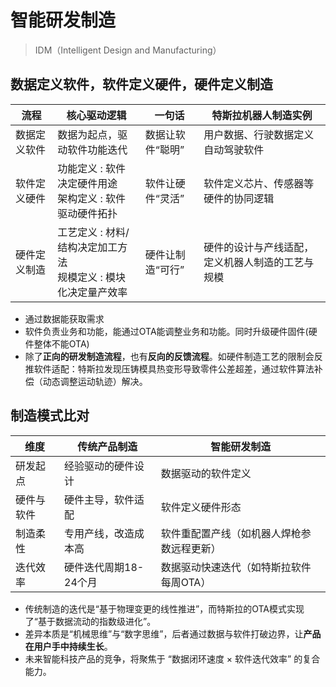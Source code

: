 # 智能研发制造
> IDM（Intelligent Design and Manufacturing）

## 数据定义软件，软件定义硬件，硬件定义制造
| 流程 | 核心驱动逻辑 | 一句话 | 特斯拉机器人制造实例 |
| - | - | - | - |
| 数据定义软件 | 数据为起点，驱动软件功能迭代 | 数据让软件“聪明” | 用户数据、行驶数据定义自动驾驶软件 |
| 软件定义硬件 |  功能定义 : 软件决定硬件用途 <br/> 架构定义 : 软件驱动硬件拓扑 | 软件让硬件“灵活” | 软件定义芯片、传感器等硬件的协同逻辑 |
| 硬件定义制造 | 工艺定义 : 材料/结构决定加工方法 <br/> 规模定义 : 模块化决定量产效率 | 硬件让制造“可行” | 硬件的设计与产线适配，定义机器人制造的工艺与规模 |

* 通过数据能获取需求
* 软件负责业务和功能，能通过OTA能调整业务和功能。同时升级硬件固件(硬件整体不能OTA)
* 除了**正向的研发制造流程**，也有**反向的反馈流程**。如硬件制造工艺的限制会反推软件适配：特斯拉发现压铸模具热变形导致零件公差超差，通过软件算法补偿（动态调整运动轨迹）解决。

## 制造模式比对
| 维度 | 传统产品制造 | 智能研发制造 |
| - | - | - |
| 研发起点 | 经验驱动的硬件设计 | 数据驱动的软件定义 |
| 硬件与软件 | 硬件主导，软件适配 | 软件定义硬件形态 |
| 制造柔性 | 专用产线，改造成本高 | 软件重配置产线（如机器人焊枪参数远程更新） |
| 迭代效率 | 硬件迭代周期18-24个月 | 数据驱动快速迭代（如特斯拉软件每周OTA） |

* 传统制造的迭代是“基于物理变更的线性推进”，而特斯拉的OTA模式实现了“基于数据流动的指数级进化”。
* 差异本质是“机械思维”与“数字思维”，后者通过数据与软件打破边界，让**产品在用户手中持续生长**。
* 未来智能科技产品的竞争，将聚焦于 “数据闭环速度 × 软件迭代效率” 的复合能力。